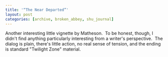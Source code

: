 ```yaml
---
title: '“The Near Departed”'
layout: post
categories: [archive, broken_abbey, shu_journal]
---
```

Another interesting little vignette by Matheson.  To be honest, though,
I didn't find anything particularly interesting from a writer's
perspective.  The dialog is plain, there's little action, no real sense
of tension, and the ending is standard "Twilight Zone" material.